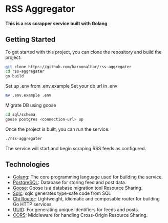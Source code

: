 # RSS Aggregator

#### This is a rss scrapper service built with Golang

## Getting Started

To get started with this project, you can clone the repository and build the
project:

```bash
git clone https://github.com/haroonalbar/rss-aggregater
cd rss-aggregater
go build
```

Set up .env from .env.example
Set your db url in .env

```sh
mv .env.example .env
```

Migrate DB using goose

```sh
cd sql/schema
goose postgres <connection-url> up
```

Once the project is built, you can run the service:

```bash
./rss-aggregater
```

The service will start and begin scraping RSS feeds as configured.

## Technologies

- [Golang](https://go.dev/): The core programming language used for building the
  service.
- [PostgreSQL](https://www.postgresql.org/): Database for storing feed and post
  data.
- [Goose](https://github.com/pressly/goose): Goose is a database migration tool  Resource Sharing.
- [Sqlc](https://github.com/sqlc-dev/sqlc): sqlc generates type-safe code from SQL
- [Chi Router](https://github.com/go-chi/chi): Lightweight, idiomatic and
  composable router for building Go HTTP services.
- [UUID](https://github.com/google/uuid): For generating unique identifiers for
  feeds and posts.
- [CORS](https://github.com/go-chi/cors): Middleware for handling Cross-Origin
  Resource Sharing.
